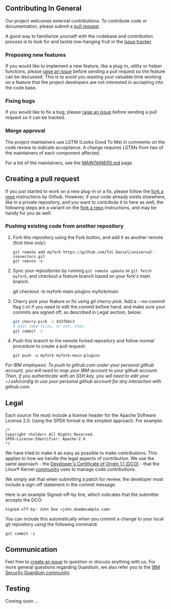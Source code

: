 ## Contributing In General
Our project welcomes external contributions. To contribute code or documentation, please submit a [pull request](https://github.com/IBM/logstash-filter-mongodb-guardium/pulls).

A good way to familiarize yourself with the codebase and contribution process is
to look for and tackle low-hanging fruit in the  [issue tracker][issues].

### Proposing new features

If you would like to implement a new feature, like a plug-in, utility or helper functions, please [raise an issue][issues] before sending a pull request so the feature can be discussed. This is to avoid
you wasting your valuable time working on a feature that the project developers
are not interested in accepting into the code base.

### Fixing bugs

If you would like to fix a bug, please [raise an issue][issues] before sending a
pull request so it can be tracked.

### Merge approval

The project maintainers use LGTM (Looks Good To Me) in comments on the code
review to indicate acceptance. A change requires LGTMs from two of the
maintainers of each component affected.

For a list of the maintainers, see the [MAINTAINERS.md](MAINTAINERS.md) page.


## Creating a pull request

If you just started to work on a new plug-in or a fix, please follow the [fork a repo][fork-a-repo] instructions by Github. However, if your code already exists elsewhere, like in a private repository, and you want to contribute it to here as well, the following steps are a variant on the [fork a repo][fork-a-repo] instructions, and may be handy for you as well: 

### Pushing existing code from another repository

1. Fork this repository using the Fork button, and add it as another remote (first time only):  
    ```
    git remote add myfork https://github.com/Tal-Daniel/universal-connectors.git
    git remote -v
    ```
3. Sync your repositories by running `git remote update` or `git fetch myfork`, and checkout a feature branch based on your fork's main branch:
    
    git checkout -b myfork-main-pluginx myfork/main

4. Cherry pick your feature or fix using _git cherry-pick_. Add a _--no-commit_ flag (_-n_) if you need to edit the commit before hand, and make sure your commits are signed off, as described in Legal section, below: 
    ```bash
    git cherry-pick -n 432fbbc3
    # edit some files, or not, then
    git commit -s
    ```

5. Push this branch to the remote forked repository and follow normal procedure to create a pull request: 
  
   ```
   git push -u myfork myfork-main-pluginx
   ```

_For IBM employees: To push to github.com under your personal github account, you will need to map your IBM account to your github account. Then, if you authenticate with an SSH key, you will need to edit your ~/.ssh/config to use your personal github account for any interaction with github.com._


## Legal

Each source file must include a license header for the Apache
Software License 2.0. Using the SPDX format is the simplest approach.
For example: 

```
/*
Copyright <holder> All Rights Reserved.
SPDX-License-Identifier: Apache-2.0
*/
```

We have tried to make it as easy as possible to make contributions. This
applies to how we handle the legal aspects of contribution. We use the
same approach - the [Developer's Certificate of Origin 1.1 (DCO)][DCO] - that the Linux® Kernel [community](https://elinux.org/Developer_Certificate_Of_Origin)
uses to manage code contributions.

We simply ask that when submitting a patch for review, the developer
must include a sign-off statement in the commit message.

Here is an example Signed-off-by line, which indicates that the
submitter accepts the DCO:

```
Signed-off-by: John Doe <john.doe@example.com>
```

You can include this automatically when you commit a change to your
local git repository using the following command:

```
git commit -s
```

## Communication
Feel free to [create an issue][issues] to question or discuss anything with us. For more general questions regarding Guardium, we also refer you to the [IBM Security Guardium community][Guardium community].

## Testing

Coming soon ...

<!-- links -->
[issues]: https://github.com/IBM/universal-connectors/issues

[DCO]: https://developercertificate.org/

[Guardium community]: https://community.ibm.com/community/user/security/communities/community-home?communitykey=aa1a6549-4b51-421a-9c67-6dd41e65ef85&tab=groupdetails

[README.md]: ./README.md

[fork-a-repo]: https://docs.github.com/en/get-started/quickstart/fork-a-repo